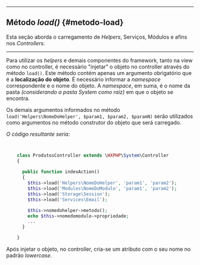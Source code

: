 ----
## Método *load()* {#metodo-load}

Esta seção aborda o carregamento de *Helpers*, Serviços, Módulos e afins nos *Controllers*.

----

Para utilizar os *helpers* e demais componentes do framework, tanto na view como no controller, é necessário "injetar" o objeto no controller através do método `load()`. Este método contém apenas um argumento obrigatório que é a **localização do objeto**. É necessário informar a *namespace* correspondente e o nome do objeto. A *namespace*, em suma, é o nome da pasta *(considerando a pasta System como raiz)* em que o objeto se encontra.


Os demais argumentos informados no método `load('Helpers\NomeDoHelper', $param1, $param2, $paramN)` serão utilizados como argumentos no método construtor do objeto que será carregado.


*O código resultante seria:*
``` php


    class ProdutosController extends \HXPHP\System\Controller
    {
  
      public function indexAction()
      {
      	$this->load('Helpers\NomeDoHelper', 'param1', 'param2');
      	$this->load('Modules\NomeDoModulo', 'param1', 'param2');
      	$this->load('Storage\Session');
      	$this->load('Services\Email');

      	$this->nomedohelper->metodo();
      	echo $this->nomedomodulo->propriedade;
      	...
      }

	}
```


Após injetar o objeto, no controller, cria-se um atributo com o seu nome no padrão *lowercase*.
